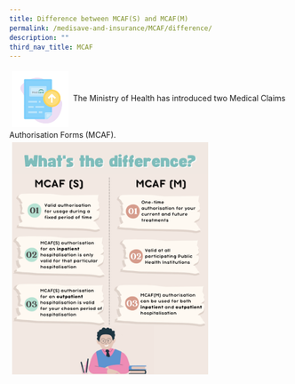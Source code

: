 ```yaml
---
title: Difference between MCAF(S) and MCAF(M)
permalink: /medisave-and-insurance/MCAF/difference/
description: ""
third_nav_title: MCAF
---
```

<img src="images/mcafsub.png" style="-webkit-tap-highlight-; vertical-align: middle; max-width: 20%; margin: 5px;">
The Ministry of Health has introduced two Medical Claims Authorisation Forms (MCAF).

<img src="images/msl11.png" style="-webkit-tap-highlight-; vertical-align: middle; max-width: 70%; margin: 5px;">		
